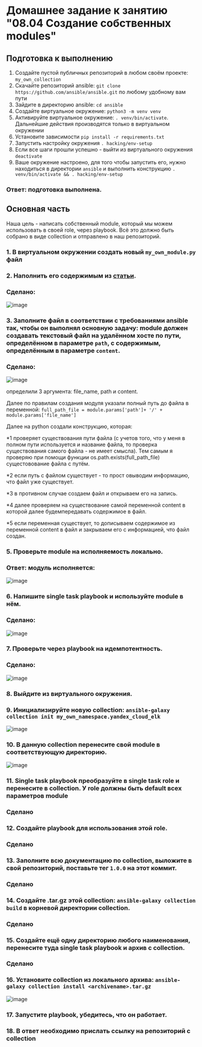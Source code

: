 # Домашнее задание к занятию "08.04 Создание собственных modules"

## Подготовка к выполнению
1. Создайте пустой публичных репозиторий в любом своём проекте: `my_own_collection`
2. Скачайте репозиторий ansible: `git clone https://github.com/ansible/ansible.git` по любому удобному вам пути
3. Зайдите в директорию ansible: `cd ansible`
4. Создайте виртуальное окружение: `python3 -m venv venv`
5. Активируйте виртуальное окружение: `. venv/bin/activate`. Дальнейшие действия производятся только в виртуальном окружении
6. Установите зависимости `pip install -r requirements.txt`
7. Запустить настройку окружения `. hacking/env-setup`
8. Если все шаги прошли успешно - выйти из виртуального окружения `deactivate`
9. Ваше окружение настроено, для того чтобы запустить его, нужно находиться в директории `ansible` и выполнить конструкцию `. venv/bin/activate && . hacking/env-setup`

### Ответ: подготовка выполнена.

## Основная часть

Наша цель - написать собственный module, который мы можем использовать в своей role, через playbook. Всё это должно быть собрано в виде collection и отправлено в наш репозиторий.

### 1. В виртуальном окружении создать новый `my_own_module.py` файл
### 2. Наполнить его содержимым из [статьи](https://docs.ansible.com/ansible/latest/dev_guide/developing_modules_general.html#creating-a-module).

### Сделано: 

![image](https://user-images.githubusercontent.com/92969676/176424332-d9147ecf-a14e-47a6-83a4-6729a5b971a8.png)

### 3. Заполните файл в соответствии с требованиями ansible так, чтобы он выполнял основную задачу: module должен создавать текстовый файл на удалённом хосте по пути, определённом в параметре `path`, с содержимым, определённым в параметре `content`.

### Сделано: 

![image](https://user-images.githubusercontent.com/92969676/176425358-effc1ad6-13b5-4e19-92ce-2e769d99610f.png)

определили 3 аргумента: file_name, path и content.

Далее по правилам создания модуля указали полный путь до файла в переменной: ```full_path_file = module.params['path']+ '/' + module.params['file_name']```

Далее на python создали конструкцию, которая: 

*1 проверяет существования пути файла (с учетов того, что у меня в полном пути используется и название файла, то проверка существования самого файла - не имеет смысла). Тем самым я проверяю при помощи функции os.path.exists(full_path_file) сущестовование файла с путём.

*2 если путь с файлом существует - то прост овыводим информацию, что файл уже существует.

*3 в противном случае создаем файл и открываем его на запись.

*4 далее проверяем на существование самой переменной content в которой далее будемпередавать содержимое в файл.

*5 если переменная существует, то дописываем содержимое из переменной content в файл и закрываем его с информацией, что файл создан.

### 5. Проверьте module на исполняемость локально.

### Ответ: модуль исполняется:

![image](https://user-images.githubusercontent.com/92969676/176427769-d8bebb97-c8eb-49d5-9ca2-854a0cdfb994.png)

### 6. Напишите single task playbook и используйте module в нём.

### Сделано:
![image](https://user-images.githubusercontent.com/92969676/176426758-987ebc9d-9f41-4992-86f2-11605faf09c0.png)

### 7. Проверьте через playbook на идемпотентность.

### Сделано: 

![image](https://user-images.githubusercontent.com/92969676/176426846-3a250505-cba2-4c4d-94ae-c63ccb5b18f0.png)

### 8. Выйдите из виртуального окружения.
### 9. Инициализируйте новую collection: `ansible-galaxy collection init my_own_namespace.yandex_cloud_elk`

![image](https://user-images.githubusercontent.com/92969676/176427023-490a10b7-0f11-47d0-9520-d8e186daa782.png)

### 10. В данную collection перенесите свой module в соответствующую директорию.

![image](https://user-images.githubusercontent.com/92969676/176427482-544d652a-a7df-4c34-9252-48180fd93be4.png)

### 11. Single task playbook преобразуйте в single task role и перенесите в collection. У role должны быть default всех параметров module

### Сделано

### 12. Создайте playbook для использования этой role.

### Сделано

### 13. Заполните всю документацию по collection, выложите в свой репозиторий, поставьте тег `1.0.0` на этот коммит.

### Сделано

### 14. Создайте .tar.gz этой collection: `ansible-galaxy collection build` в корневой директории collection.

### Сделано

### 15. Создайте ещё одну директорию любого наименования, перенесите туда single task playbook и архив c collection.

### Сделано

### 16. Установите collection из локального архива: `ansible-galaxy collection install <archivename>.tar.gz`

![image](https://user-images.githubusercontent.com/92969676/176468264-34ddaa92-3581-4d71-a636-040ef0c05610.png)

### 17. Запустите playbook, убедитесь, что он работает.

### 18. В ответ необходимо прислать ссылку на репозиторий с collection
